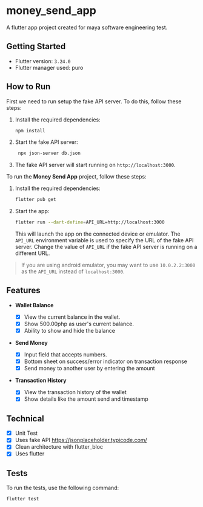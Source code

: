 # money_send_app

A flutter app project created for maya software engineering test.

## Getting Started

- Flutter version: `3.24.0`
- Flutter manager used: puro

## How to Run

First we need to run setup the fake API server. To do this, follow these steps:

1. Install the required dependencies:

   ```bash
   npm install
   ```

2. Start the fake API server:

   ```bash
    npx json-server db.json
   ```

3. The fake API server will start running on `http://localhost:3000`.

To run the **Money Send App** project, follow these steps:

1. Install the required dependencies:

   ```bash
   flutter pub get
   ```

2. Start the app:

   ```bash
   flutter run --dart-define=API_URL=http://localhost:3000
   ```

   This will launch the app on the connected device or emulator. The `API_URL` environment variable is used to specify the URL of the fake API server. Change the value of `API_URL` if the fake API server is running on a different URL.

> If you are using android emulator, you may want to use `10.0.2.2:3000` as the `API_URL` instead of `localhost:3000`.

## Features

- **Wallet Balance**

  - [x] View the current balance in the wallet.
  - [x] Show 500.00php as user's current balance.
  - [x] Ability to show and hide the balance

- **Send Money**

  - [x] Input field that accepts numbers.
  - [x] Bottom sheet on success/error indicator on transaction response
  - [x] Send money to another user by entering the amount

- **Transaction History**
  - [x] View the transaction history of the wallet
  - [x] Show details like the amount send and timestamp

## Technical

- [x] Unit Test
- [x] Uses fake API <https://jsonplaceholder.typicode.com/>
- [x] Clean architecture with flutter_bloc
- [x] Uses flutter

## Tests

To run the tests, use the following command:

```bash
flutter test
```
